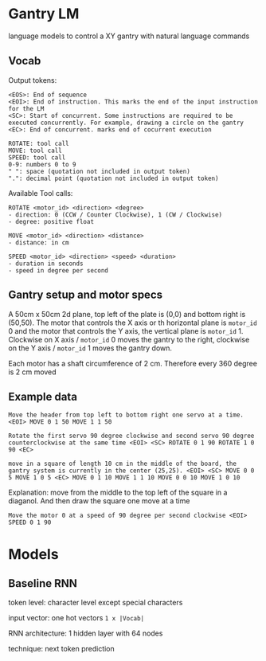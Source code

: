 # Gantry LM
 language models to control a XY gantry with natural language commands

## Vocab
Output tokens: 
```
<EOS>: End of sequence
<EOI>: End of instruction. This marks the end of the input instruction for the LM
<SC>: Start of concurrent. Some instructions are required to be executed concurrently. For example, drawing a circle on the gantry
<EC>: End of concurrent. marks end of cocurrent execution

ROTATE: tool call
MOVE: tool call
SPEED: tool call
0-9: numbers 0 to 9
" ": space (quotation not included in output token)
".": decimal point (quotation not included in output token)
```

Available Tool calls: 
```
ROTATE <motor_id> <direction> <degree> 
- direction: 0 (CCW / Counter Clockwise), 1 (CW / Clockwise)
- degree: positive float

MOVE <motor_id> <direction> <distance>
- distance: in cm

SPEED <motor_id> <direction> <speed> <duration>
- duration in seconds
- speed in degree per second
```



## Gantry setup and motor specs 

A 50cm x 50cm 2d plane, top left of the plate is (0,0) and bottom right is (50,50). The motor that controls the X axis or th horizontal plane is ```motor_id``` 0 and the motor that controls the Y axis, the vertical plane is ```motor_id``` 1. Clockwise on X axis / ```motor_id``` 0 moves the gantry to the right, clockwise on the Y axis / ```motor_id``` 1 moves the gantry down.

Each motor has a shaft circumference of 2 cm. Therefore every 360 degree is 2 cm moved

## Example data
```
Move the header from top left to bottom right one servo at a time. <EOI> MOVE 0 1 50 MOVE 1 1 50
```

```
Rotate the first servo 90 degree clockwise and second servo 90 degree counterclockwise at the same time <EOI> <SC> ROTATE 0 1 90 ROTATE 1 0 90 <EC>
```

```
move in a square of length 10 cm in the middle of the board, the gantry system is currently in the center (25,25). <EOI> <SC> MOVE 0 0 5 MOVE 1 0 5 <EC> MOVE 0 1 10 MOVE 1 1 10 MOVE 0 0 10 MOVE 1 0 10
```
Explanation: move from the middle to the top left of the square in a diaganol. And then draw the square one move at a time

```
Move the motor 0 at a speed of 90 degree per second clockwise <EOI> SPEED 0 1 90
```


# Models

## Baseline RNN

token level: character level except special characters

input vector: one hot vectors ```1 x |Vocab|```

RNN architecture: 1 hidden layer with 64 nodes

technique: next token prediction